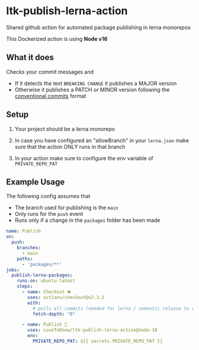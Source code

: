 # ltk-publish-lerna-action
Shared github action for automated package publishing in lerna monorepos

This Dockerized action is using **Node v16**

## What it does
Checks your commit messages and
- If it detects the text `BREAKING CHANGE` it publishes a MAJOR version 
- Otherwise it publishes a PATCH or MINOR version following the [conventional commits](https://www.conventionalcommits.org/en/v1.0.0/) format

## Setup
1. Your project should be a lerna monorepo

2. In case you have configured an "allowBranch" in your `lerna.json` make sure that the action ONLY runs in that branch

3. In your action make sure to configure the env variable of `PRIVATE_REPO_PAT`

## Example Usage

The following config assumes that
- The branch used for publishing is the `main` 
- Only runs for the `push` event
- Runs only if a change in the `packages` folder has been made

```yaml
name: Publish
on:
  push:
    branches:
      - main
    paths:
      - 'packages/**'
jobs:
  publish-lerna-packages:
    runs-on: ubuntu-latest
    steps:
      - name: Checkout 🛎️
        uses: actions/checkout@v2.3.1
        with:
          # pulls all commits (needed for lerna / semantic release to correctly version)
          fetch-depth: "0"

      - name: Publish 🚀
        uses: LoveToKnow/ltk-publish-lerna-action@node-16
        env:
          PRIVATE_REPO_PAT: ${{ secrets.PRIVATE_REPO_PAT }}
```

